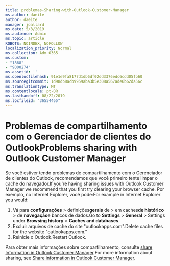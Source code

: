 ```yaml
---
title: problemas-Sharing-with-Outlook-Customer-Manager
ms.author: daeite
author: daeite
manager: joallard
ms.date: 5/3/2019
ms.audience: Admin
ms.topic: article
ROBOTS: NOINDEX, NOFOLLOW
localization_priority: Normal
ms.collection: Adm_O365
ms.custom:
- "1868"
- "9000274"
ms.assetid: ''
ms.openlocfilehash: 91e1e9fa8177d1db6df02dd3376edc6cdd05fb60
ms.sourcegitcommit: 1d98db8acb9959aba3b5e308a567ade6b62da56c
ms.translationtype: MT
ms.contentlocale: pt-BR
ms.lasthandoff: 08/22/2019
ms.locfileid: "36554465"
---
```

# <a name="problems-sharing-with-outlook-customer-manager"></a><span data-ttu-id="b6b22-102">Problemas de compartilhamento com o Gerenciador de clientes do Outlook</span><span class="sxs-lookup"><span data-stu-id="b6b22-102">Problems sharing with Outlook Customer Manager</span></span>

<span data-ttu-id="b6b22-103">Se você estiver tendo problemas de compartilhamento com o Gerenciador de clientes do Outlook, recomendamos que você primeiro tente limpar o cache do navegador.</span><span class="sxs-lookup"><span data-stu-id="b6b22-103">If you're having sharing issues with Outlook Customer Manager we recommend that you first try clearing your browser cache.</span></span> <span data-ttu-id="b6b22-104">Por exemplo, no Internet Explorer, você pode:</span><span class="sxs-lookup"><span data-stu-id="b6b22-104">For example in Internet Explorer you would:</span></span>

1. <span data-ttu-id="b6b22-105">Vá para **configurações** > definições**gerais** de > em caches**de histórico** > de **navegação**e bancos de dados.</span><span class="sxs-lookup"><span data-stu-id="b6b22-105">Go to **Settings** > **General** > Settings under **Browsing history** > **Caches and databases**.</span></span>
2. <span data-ttu-id="b6b22-106">Excluir arquivos de cache do site "outlookapps.com".</span><span class="sxs-lookup"><span data-stu-id="b6b22-106">Delete cache files for the website "outlookapps.com."</span></span>
3. <span data-ttu-id="b6b22-107">Reinicie o Outlook.</span><span class="sxs-lookup"><span data-stu-id="b6b22-107">Restart Outlook.</span></span>

<span data-ttu-id="b6b22-108">Para obter mais informações sobre compartilhamento, consulte [share Information in Outlook Customer Manager](https://support.office.com/article/4f26cc69-67da-4cd5-b344-02d1a4799310%20).</span><span class="sxs-lookup"><span data-stu-id="b6b22-108">For more information about sharing, see [Share information in Outlook Customer Manager](https://support.office.com/article/4f26cc69-67da-4cd5-b344-02d1a4799310%20).</span></span>